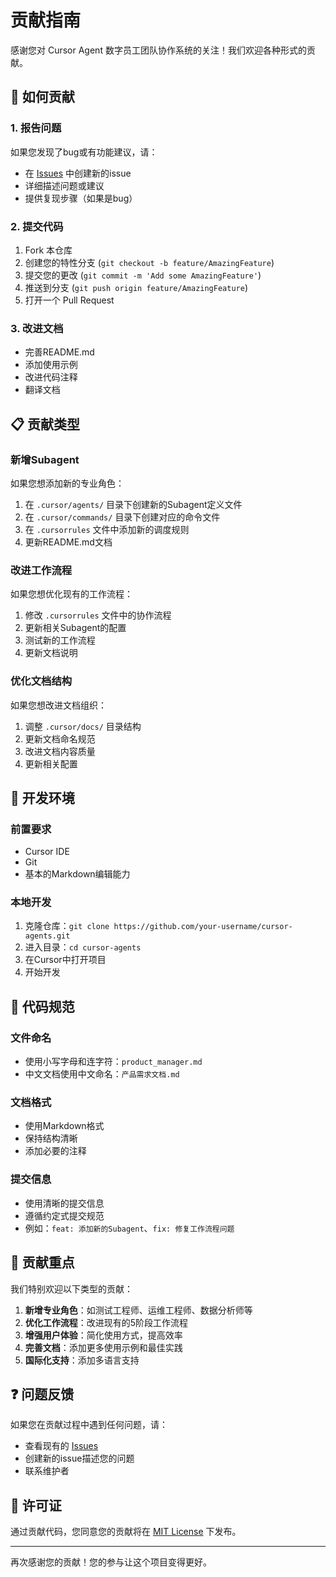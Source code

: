 # 贡献指南

感谢您对 Cursor Agent 数字员工团队协作系统的关注！我们欢迎各种形式的贡献。

## 🤝 如何贡献

### 1. 报告问题
如果您发现了bug或有功能建议，请：
- 在 [Issues](https://github.com/your-username/cursor-agents/issues) 中创建新的issue
- 详细描述问题或建议
- 提供复现步骤（如果是bug）

### 2. 提交代码
1. Fork 本仓库
2. 创建您的特性分支 (`git checkout -b feature/AmazingFeature`)
3. 提交您的更改 (`git commit -m 'Add some AmazingFeature'`)
4. 推送到分支 (`git push origin feature/AmazingFeature`)
5. 打开一个 Pull Request

### 3. 改进文档
- 完善README.md
- 添加使用示例
- 改进代码注释
- 翻译文档

## 📋 贡献类型

### 新增Subagent
如果您想添加新的专业角色：
1. 在 `.cursor/agents/` 目录下创建新的Subagent定义文件
2. 在 `.cursor/commands/` 目录下创建对应的命令文件
3. 在 `.cursorrules` 文件中添加新的调度规则
4. 更新README.md文档

### 改进工作流程
如果您想优化现有的工作流程：
1. 修改 `.cursorrules` 文件中的协作流程
2. 更新相关Subagent的配置
3. 测试新的工作流程
4. 更新文档说明

### 优化文档结构
如果您想改进文档组织：
1. 调整 `.cursor/docs/` 目录结构
2. 更新文档命名规范
3. 改进文档内容质量
4. 更新相关配置

## 🔧 开发环境

### 前置要求
- Cursor IDE
- Git
- 基本的Markdown编辑能力

### 本地开发
1. 克隆仓库：`git clone https://github.com/your-username/cursor-agents.git`
2. 进入目录：`cd cursor-agents`
3. 在Cursor中打开项目
4. 开始开发

## 📝 代码规范

### 文件命名
- 使用小写字母和连字符：`product_manager.md`
- 中文文档使用中文命名：`产品需求文档.md`

### 文档格式
- 使用Markdown格式
- 保持结构清晰
- 添加必要的注释

### 提交信息
- 使用清晰的提交信息
- 遵循约定式提交规范
- 例如：`feat: 添加新的Subagent`、`fix: 修复工作流程问题`

## 🎯 贡献重点

我们特别欢迎以下类型的贡献：

1. **新增专业角色**：如测试工程师、运维工程师、数据分析师等
2. **优化工作流程**：改进现有的5阶段工作流程
3. **增强用户体验**：简化使用方式，提高效率
4. **完善文档**：添加更多使用示例和最佳实践
5. **国际化支持**：添加多语言支持

## ❓ 问题反馈

如果您在贡献过程中遇到任何问题，请：
- 查看现有的 [Issues](https://github.com/your-username/cursor-agents/issues)
- 创建新的issue描述您的问题
- 联系维护者

## 📄 许可证

通过贡献代码，您同意您的贡献将在 [MIT License](LICENSE) 下发布。

---

再次感谢您的贡献！您的参与让这个项目变得更好。

